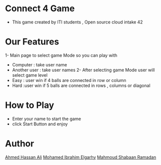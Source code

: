 # Connect 4 Game
* This game created by ITI students , Open source cloud intake 42 

# Our Features
1- Main page to select game Mode so you can play with 
* Computer : take user name
* Another user : take user names
2- After selecting game Mode user will select game level
* Easy : user win if 4 balls are connected in row or column
* Hard :user win if 5 balls are connected in rows , columns or
diagonal

# How to Play
* Enter your name to start the game
* click Start Button and enjoy 

#  Author 
[Ahmed Hassan Ali](https://github.com/ahmedhassan1999)
[Mohamed Ibrahim Elgarhy](https://github.com/MohamedElgarhy95)
[Mahmoud Shabaan Ramadan](https://github.com/mahmoudshaaban5)
